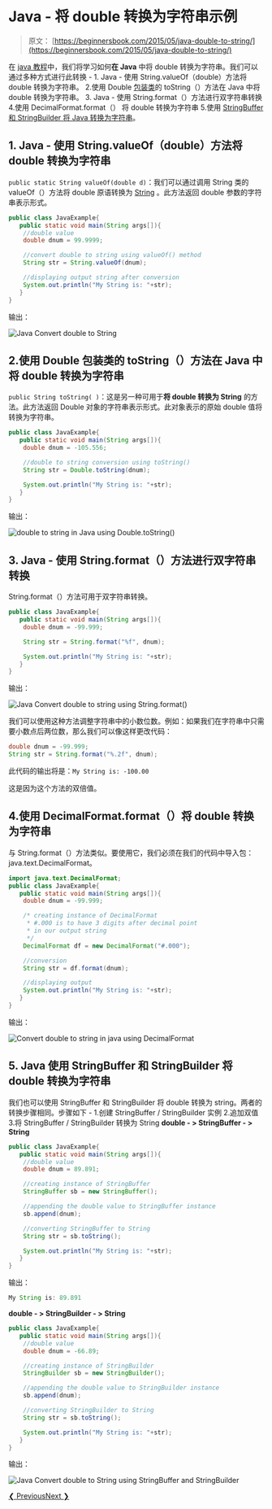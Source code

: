 # Java - 将 double 转换为字符串示例

> 原文： [https://beginnersbook.com/2015/05/java-double-to-string/](https://beginnersbook.com/2015/05/java-double-to-string/)

在 [java 教程](https://beginnersbook.com/java-tutorial-for-beginners-with-examples/)中，我们将学习如何**在 Java** 中将 double 转换为字符串。我们可以通过多种方式进行此转换 -
1\. Java - 使用 String.valueOf（double）方法将 double 转换为字符串。
2.使用 Double [包装类](https://beginnersbook.com/2017/09/wrapper-class-in-java/)的 toString（）方法在 Java 中将 double 转换为字符串。
3\. Java - 使用 String.format（）方法进行双字符串转换
4.使用 DecimalFormat.format（）
将 double 转换为字符串 5.使用 [StringBuffer 和 StringBuilder 将 Java 转换为字符串](https://beginnersbook.com/2014/08/stringbuilder-vs-stringbuffer/)。

## 1\. Java - 使用 String.valueOf（double）方法将 double 转换为字符串

`public static String valueOf(double d)`：我们可以通过调用 String 类的 valueOf（）方法将 double 原语转换为 [String](https://beginnersbook.com/2013/12/java-strings/) 。此方法返回 double 参数的字符串表示形式。

```java
public class JavaExample{  
   public static void main(String args[]){ 
	//double value
	double dnum = 99.9999;  

	//convert double to string using valueOf() method
	String str = String.valueOf(dnum);  

	//displaying output string after conversion
	System.out.println("My String is: "+str);  
   }
}
```

输出：

![Java Convert double to String](https://beginnersbook.com/wp-content/uploads/2015/05/double_to_string.jpg)

## 2.使用 Double 包装类的 toString（）方法在 Java 中将 double 转换为字符串

`public String toString( )`：这是另一种可用于**将 double 转换为 String** 的方法。此方法返回 Double 对象的字符串表示形式。此对象表示的原始 double 值将转换为字符串。

```java
public class JavaExample{  
   public static void main(String args[]){ 
	double dnum = -105.556;  

	//double to string conversion using toString()
	String str = Double.toString(dnum);  

	System.out.println("My String is: "+str);
   }
}
```

输出：

![double to string in Java using Double.toString()](https://beginnersbook.com/wp-content/uploads/2015/05/java_double_string.jpg)

## 3\. Java - 使用 String.format（）方法进行双字符串转换

String.format（）方法可用于双字符串转换。

```java
public class JavaExample{  
   public static void main(String args[]){ 
	double dnum = -99.999;  

	String str = String.format("%f", dnum); 

	System.out.println("My String is: "+str);
   }
}
```

输出：

![Java Convert double to string using String.format()](https://beginnersbook.com/wp-content/uploads/2015/05/double_to_string_using_stringformat.jpg)

我们可以使用这种方法调整字符串中的小数位数。例如：如果我们在字符串中只需要小数点后两位数，那么我们可以像这样更改代码：

```java
double dnum = -99.999;  
String str = String.format("%.2f", dnum);
```

此代码的输出将是：`My String is: -100.00`

这是因为这个方法的双倍值。

## 4.使用 DecimalFormat.format（）将 double 转换为字符串

与 String.format（）方法类似。要使用它，我们必须在我们的代码中导入包：java.text.DecimalFormat。

```java
import java.text.DecimalFormat;
public class JavaExample{  
   public static void main(String args[]){ 
	double dnum = -99.999;  

	/* creating instance of DecimalFormat
	 * #.000 is to have 3 digits after decimal point 
	 * in our output string
	 */
	DecimalFormat df = new DecimalFormat("#.000");

	//conversion
	String str = df.format(dnum);

	//displaying output
	System.out.println("My String is: "+str);
   }
}
```

输出：

![Convert double to string in java using DecimalFormat](https://beginnersbook.com/wp-content/uploads/2015/05/decimalformat_double_to_string.jpg)

## 5\. Java 使用 StringBuffer 和 StringBuilder 将 double 转换为字符串

我们也可以使用 StringBuffer 和 StringBuilder 将 double 转换为 string。两者的转换步骤相同。步骤如下 -
1.创建 StringBuffer / StringBuilder 实例
2.追加双值
3.将 StringBuffer / StringBuilder 转换为 String
**double - &gt; StringBuffer - &gt; String**

```java
public class JavaExample{  
   public static void main(String args[]){ 
	//double value
	double dnum = 89.891;

	//creating instance of StringBuffer
	StringBuffer sb = new StringBuffer();

	//appending the double value to StringBuffer instance
	sb.append(dnum);

	//converting StringBuffer to String
	String str = sb.toString();

	System.out.println("My String is: "+str);
   }
}
```

输出：

```java
My String is: 89.891
```

**double - &gt; StringBuilder - &gt; String**

```java
public class JavaExample{  
   public static void main(String args[]){ 
	//double value
	double dnum = -66.89;

	//creating instance of StringBuilder
	StringBuilder sb = new StringBuilder();

	//appending the double value to StringBuilder instance
	sb.append(dnum);

	//converting StringBuilder to String
	String str = sb.toString();

	System.out.println("My String is: "+str);
   }
}
```

输出：

![Java Convert double to String using StringBuffer and StringBuilder](https://beginnersbook.com/wp-content/uploads/2015/05/double_to_string_stringbuilder_stringbuffer.jpg)

[❮ Previous](https://beginnersbook.com/2013/12/how-to-convert-string-to-double-in-java/)[Next ❯](https://beginnersbook.com/2018/09/java-convert-double-to-int/)